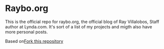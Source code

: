# Raybo.org

This is the official repo for raybo.org, the official blog of Ray Villalobos, Staff author at Lynda.com. It's sort of a list of my projects and migth also have more personal posts.

Based on[Fork this repository](https://github.com/dirkfabisch/mediator)
